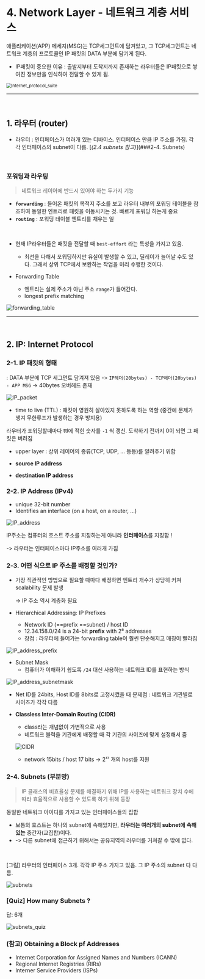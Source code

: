 # 4. Network Layer - 네트워크 계층 서비스

애플리케이션(APP) 메세지(MSG)는 TCP세그먼트에 담겨있고, 그 TCP세그먼트는 네트워크 계층의 프로토콜인 IP 패킷의 DATA 부분에 담기게 된다.

- IP패킷이 중요한 이유 : 출발지부터 도착지까지 존재하는 라우터들은 IP패킷으로 쌓여진 정보만을 인식하여 전달할 수 있게 됨.

<img src="../image/Internet_protocol_suite.png" alt="Internet_protocol_suite" style="zoom: 80%;" />

---

<br>

## 1. 라우터 (router)

- 라우터 : 인터페이스가 여러개 있는 디바이스. 인터페이스 만큼 IP 주소를 가짐. 각각 인터페이스의 subnet이 다름. [*(2.4 subnets 참고)*](###2-4. Subnets)

<br>

### 포워딩과 라우팅

> 네트워크 레이어에 반드시 있어야 하는 두가지 기능

- **`forwarding`** : 들어온 패킷의 목적지 주소를 보고 라우터 내부의 포워딩 테이블을 참조하여 동일한 엔트리로 패킷을 이동시키는 것. 빠르게 포워딩 하는게 중요
- **`routing`** : 포워딩 테이블 엔트리를 채우는 일

<br>

- 현재 IP라우터들은 패킷을 전달할 때 `best-effort` 라는 특성을 가지고 있음.
  - 최선을 다해서 포워딩하지만 유실이 발생할 수 있고, 딜레이가 늘어날 수도 있다. 그래서 상위 TCP에서 보완하는 작업을 미리 수행한 것이다.

- Forwarding Table
  - 엔트리는 실제 주소가 아닌 주소 `range`가 들어간다.
  - longest prefix matching

![forwarding_table](../image/forwarding_table.png)



---

<br>

## 2. IP: Internet Protocol

### 2-1. IP 패킷의 형태

: DATA 부분에 TCP 세그먼트 담겨져 있음 -> `IP헤더(20bytes) - TCP헤더(20bytes) - APP MSG` -> 40bytes 오버헤드 존재

![IP_packet](../image/IP_packet.png)



- time to live (TTL) :  패킷이 영원히 살아있지 못하도록 하는 역할 (중간에 문제가 생겨 무한루프가 발생하는 경우 방지용)

라우터가 포워딩할때마다 ttl에 적힌 숫자를 `-1` 씩 갱신. 도착하기 전까지 0이 되면 그 패킷은 버려짐

- upper layer : 상위 레이어의 종류(TCP, UDP, ... 등등)를 알려주기 위함

- **source IP address** 
- **destination IP address** 



### 2-2. IP Address (IPv4)

- unique 32-bit number
- Identifies an interface (on a host, on a router, ...)

![IP_address](../image/IP_address.png)



IP주소는 컴퓨터의 호스트 주소를 지칭하는게 아니라 **인터페이스**를 지칭함 !

-> 라우터는 인터페이스마다 IP주소를 여러개 가짐



### 2-3. 어떤 식으로 IP 주소를 배정할 것인가? 

- 가장 직관적인 방법으로 필요할 때마다 배정하면 엔트리 개수가 상당히 커져 scalability 문제 발생

  -> IP 주소 역시 계층화 필요

- Hierarchical Addressing: IP Prefixes

  - Network ID (==prefix ==subnet) / host ID
  - 12.34.158.0/24 is a 24-bit **prefix** with 2⁸ addresses
  - 장점 : 라우터에 들어가는 forwarding table이 훨씬 단순해지고 매칭이 빨라짐

![IP_address_prefix](../image/IP_address_prefix.png)

- Subnet Mask
  - 컴퓨터가 이해하기 쉽도록 `/24` 대신 사용하는 네트워크 ID를 표현하는 방식

![IP_address_subnetmask](../image/IP_address_subnetmask.png)

- Net ID를 24bits, Host ID를 8bits로 고정시켰을 때 문제점 : 네트워크 기관별로 사이즈가 각각 다름

- **Classless Inter-Domain Routing (CIDR)** 

  - class라는 개념없이 가변적으로 사용
  - 네트워크 블럭을 기관에게 배정할 때 각 기관의 사이즈에 맞게 설정해서 줌

  ![CIDR](../image/CIDR.png)

  - network 15bits / host 17 bits -> 2¹⁷ 개의 host를 지원



### 2-4. Subnets (부분망)

> IP 클래스의 비효율성 문제를 해결하기 위해 IP를 사용하는 네트워크 장치 수에 따라 효율적으로 사용할 수 있도록 하기 위해 등장

동일한 네트워크 아이디를 가지고 있는 인터페이스들의 집합

- 보통의 호스트는 하나의 subnet에 속해있지만, **라우터는 여러개의 subnet에 속해있는** 중간자(교집합)이다.
- -> 다른 subnet에 접근하기 위해서는 공유지역의 러우터를 거쳐갈 수 밖에 없다.

<br>

[그림] 라우터의 인터페이스 3개. 각각 IP 주소 가지고 있음. 그 IP 주소의 subnet 다 다름.

![subnets](../image/subnets.png)



### [Quiz] How many Subnets ?

답: 6개

![subnets_quiz](../image/subnets_quiz.png)









### (참고) Obtaining a Block pf Addresses

- Internet Corporation for Assigned Names and Numbers (ICANN)
- Regional Internet Registries (RIRs)
- Interner Service Providers (ISPs)



